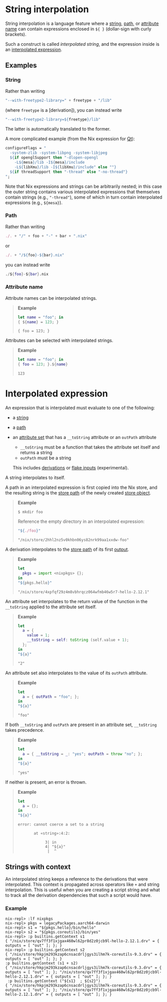 # String interpolation

String interpolation is a language feature where a [string], [path], or [attribute name][attribute set] can contain expressions enclosed in `${ }` (dollar-sign with curly brackets).

Such a construct is called *interpolated string*, and the expression inside is an [interpolated expression](#interpolated-expression).

[string]: ./values.md#type-string
[path]: ./values.md#type-path
[attribute set]: ./values.md#attribute-set

## Examples

### String

Rather than writing

```nix
"--with-freetype2-library=" + freetype + "/lib"
```

(where `freetype` is a [derivation]), you can instead write

```nix
"--with-freetype2-library=${freetype}/lib"
```

The latter is automatically translated to the former.

A more complicated example (from the Nix expression for [Qt](http://www.trolltech.com/products/qt)):

```nix
configureFlags = "
  -system-zlib -system-libpng -system-libjpeg
  ${if openglSupport then "-dlopen-opengl
    -L${mesa}/lib -I${mesa}/include
    -L${libXmu}/lib -I${libXmu}/include" else ""}
  ${if threadSupport then "-thread" else "-no-thread"}
";
```

Note that Nix expressions and strings can be arbitrarily nested;
in this case the outer string contains various interpolated expressions that themselves contain strings (e.g., `"-thread"`), some of which in turn contain interpolated expressions (e.g., `${mesa}`).

### Path

Rather than writing

```nix
./. + "/" + foo + "-" + bar + ".nix"
```

or

```nix
./. + "/${foo}-${bar}.nix"
```

you can instead write

```nix
./${foo}-${bar}.nix
```

### Attribute name

<!--
FIXME: these examples are redundant with the main page on attribute sets.
figure out what to do about that
-->

Attribute names can be interpolated strings.

> **Example**
>
> ```nix
> let name = "foo"; in
> { ${name} = 123; }
> ```
>
>     { foo = 123; }

Attributes can be selected with interpolated strings.

> **Example**
>
> ```nix
> let name = "foo"; in
> { foo = 123; }.${name}
> ```
>
>     123

# Interpolated expression

An expression that is interpolated must evaluate to one of the following:

- a [string]
- a [path]
- an [attribute set] that has a `__toString` attribute or an `outPath` attribute

  - `__toString` must be a function that takes the attribute set itself and returns a string
  - `outPath` must be a string

  This includes [derivations](./derivations.md) or [flake inputs](@docroot@/command-ref/new-cli/nix3-flake.md#flake-inputs) (experimental).

A string interpolates to itself.

A path in an interpolated expression is first copied into the Nix store, and the resulting string is the [store path] of the newly created [store object](../glossary.md#gloss-store-object).

[store path]: ../glossary.md#gloss-store-path

> **Example**
>
> ```console
> $ mkdir foo
> ```
>
> Reference the empty directory in an interpolated expression:
>
> ```nix
> "${./foo}"
> ```
>
>     "/nix/store/2hhl2nz5v0khbn06ys82nrk99aa1xxdw-foo"

A derivation interpolates to the [store path] of its first [output](./derivations.md#attr-outputs).

> **Example**
>
> ```nix
> let
>   pkgs = import <nixpkgs> {};
> in
> "${pkgs.hello}"
> ```
>
>     "/nix/store/4xpfqf29z4m8vbhrqcz064wfmb46w5r7-hello-2.12.1"

An attribute set interpolates to the return value of the function in the `__toString` applied to the attribute set itself.

> **Example**
>
> ```nix
> let
>   a = {
>     value = 1;
>     __toString = self: toString (self.value + 1);
>   };
> in
> "${a}"
> ```
>
>     "2"

An attribute set also interpolates to the value of its `outPath` attribute.

> **Example**
>
> ```nix
> let
>   a = { outPath = "foo"; };
> in
> "${a}"
> ```
>
>     "foo"

If both `__toString` and `outPath` are present in an attribute set, `__toString` takes precedence.

> **Example**
>
> ```nix
> let
>   a = { __toString = _: "yes"; outPath = throw "no"; };
> in
> "${a}"
> ```
>
>     "yes"

If neither is present, an error is thrown.

> **Example**
>
> ```nix
> let
>   a = {};
> in
> "${a}"
> ```
>
>     error: cannot coerce a set to a string
>
>            at «string»:4:2:
>
>                 3| in
>                 4| "${a}"
>                  |  ^

## Strings with context

An interpolated string keeps a reference to the derivations that were interpolated.
This context is propagated across operators like `+` and string interpolation.  This is useful when you are creating a script string and what to track all the derivation dependencies that such a script would have.

### Example

```
nix-repl> :lf nixpkgs
nix-repl> pkgs = legacyPackages.aarch64-darwin
nix-repl> s1 = "${pkgs.hello}/bin/hello"
nix-repl> s2 = "${pkgs.coreutils}/bin/yes"
nix-repl> :p builtins.getContext s1
{ "/nix/store/qv7ff3f1xjgax460wl62pr8d2z0jcb9l-hello-2.12.1.drv" = { outputs = [ "out" ]; }; }
nix-repl> :p builtins.getContext s2
{ "/nix/store/hkpjm293kzap6cnsacdrljgys3ilhm7k-coreutils-9.3.drv" = { outputs = [ "out" ]; }; }
:p builtins.getContext (s1 + s2)
{ "/nix/store/hkpjm293kzap6cnsacdrljgys3ilhm7k-coreutils-9.3.drv" = { outputs = [ "out" ]; }; "/nix/store/qv7ff3f1xjgax460wl62pr8d2z0jcb9l-hello-2.12.1.drv" = { outputs = [ "out" ]; }; }
 :p builtins.getContext ("${s1}  ; ${s2}")
{ "/nix/store/hkpjm293kzap6cnsacdrljgys3ilhm7k-coreutils-9.3.drv" = { outputs = [ "out" ]; }; "/nix/store/qv7ff3f1xjgax460wl62pr8d2z0jcb9l-hello-2.12.1.drv" = { outputs = [ "out" ]; }; }
```

